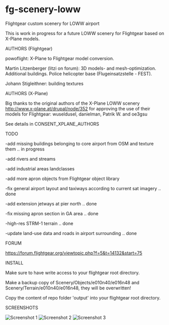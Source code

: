 # fg-scenery-loww
Flightgear custom scenery for LOWW airport

This is work in progress for a future LOWW scenery for Flightgear 
based on X-Plane models.

AUTHORS (Flightgear)

powoflight: X-Plane to Flightgear model conversion.

Martin Litzenberger (litzi on forum): 3D models- and mesh-optimization. Additional buildings. Police helicopter base (Flugeinsatzstelle - FEST).

Johann Stigleithner: building textures


AUTHORS (X-Plane)

Big thanks to the original authors of the X-Plane LOWW scenery 
http://www.x-plane.at/drupal/node/352 
for approving the use of their models for Flightgear: 
wuseldusel, danielman, Patrik W. and oe3gsu

See details in CONSENT_XPLANE_AUTHORS


TODO

-add missing buildings belonging to core airport from OSM and texture them .. in progress

-add rivers and streams

-add industrial areas landclasses

-add more apron objects from Flightgear object library

-fix general airport layout and taxiways according to current sat imagery .. done

-add extension jetways at pier north .. done

-fix missing apron section in GA area .. done

-high-res STRM-1 terrain .. done

-update land-use data and roads in airport surrounding .. done

FORUM

https://forum.flightgear.org/viewtopic.php?f=5&t=14132&start=75

INSTALL

Make sure to have write access to your flightgear root directory.

Make a backup copy of Scenery/Objects/e010n40/e016n48 and Scenery/Terrain/e010n40/e016n48, they will be overwritten!

Copy the content of repo folder 'output' into your flightgear root directory.

SCREENSHOTS

![Screenshot 1](./screenshots/1.png?raw=true "View from firestation east")
![Screenshot 2](./screenshots/2.png?raw=true "View to west")
![Screenshot 3](./screenshots/3.png?raw=true "View to north")
